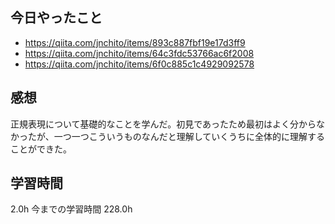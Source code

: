 ## 今日やったこと
- https://qiita.com/jnchito/items/893c887fbf19e17d3ff9
- https://qiita.com/jnchito/items/64c3fdc53766ac6f2008
- https://qiita.com/jnchito/items/6f0c885c1c4929092578

## 感想
正規表現について基礎的なことを学んだ。初見であったため最初はよく分からなかったが、一つ一つこういうものなんだと理解していくうちに全体的に理解することができた。

## 学習時間
2.0h 今までの学習時間 228.0h
